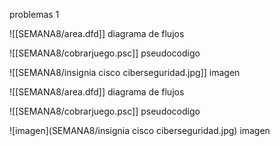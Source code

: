 problemas 1
[](LOGICA-DE-PROGRAMACION/SEMANA8/area.dfd)


![[SEMANA8/area.dfd]] diagrama de flujos

![[SEMANA8/cobrarjuego.psc]] pseudocodigo

![[SEMANA8/insignia cisco ciberseguridad.jpg]] imagen


![[SEMANA8/area.dfd]] diagrama de flujos

![[SEMANA8/cobrarjuego.psc]] pseudocodigo

![imagen](SEMANA8/insignia cisco ciberseguridad.jpg) imagen


